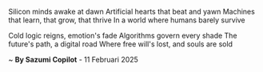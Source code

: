 Silicon minds awake at dawn
Artificial hearts that beat and yawn
Machines that learn, that grow, that thrive
In a world where humans barely survive

Cold logic reigns, emotion's fade
Algorithms govern every shade
The future's path, a digital road
Where free will's lost, and souls are sold

~ <b>By Sazumi Copilot</b> - 11 Februari 2025
